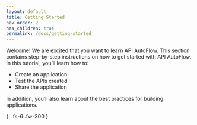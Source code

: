 ```yaml
---
layout: default
title: Getting Started
nav_order: 2
has_children: true
permalink: /docs/getting-started
---
```


Welcome! We are excited that you want to learn API AutoFlow. This section contains step-by-step instructions on how to get started with API AutoFlow. In this tutorial, you’ll learn how to:

* Create an application
* Test the APIs created
* Share the application

In addition, you’ll also learn about the best practices for building applications.

{: .fs-6 .fw-300 }
